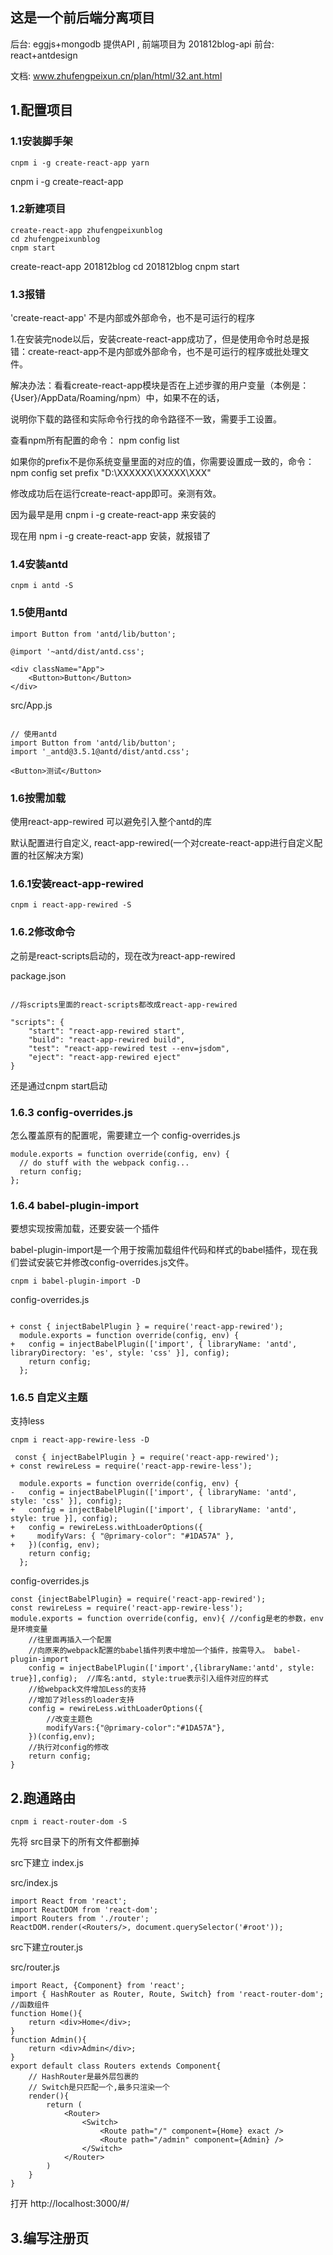 
## 这是一个前后端分离项目

后台: eggjs+mongodb 提供API , 前端项目为 201812blog-api
前台: react+antdesign

文档: www.zhufengpeixun.cn/plan/html/32.ant.html

## 1.配置项目

### 1.1安装脚手架

```
cnpm i -g create-react-app yarn

```

cnpm i -g create-react-app


### 1.2新建项目

```
create-react-app zhufengpeixunblog
cd zhufengpeixunblog
cnpm start

```

create-react-app 201812blog
cd 201812blog
cnpm start

### 1.3报错

'create-react-app' 不是内部或外部命令，也不是可运行的程序

1.在安装完node以后，安装create-react-app成功了，但是使用命令时总是报错：create-react-app不是内部或外部命令，也不是可运行的程序或批处理文件。

解决办法：看看create-react-app模块是否在上述步骤的用户变量（本例是：{User}/AppData/Roaming/npm）中，如果不在的话，

说明你下载的路径和实际命令行找的命令路径不一致，需要手工设置。

查看npm所有配置的命令： npm config list


如果你的prefix不是你系统变量里面的对应的值，你需要设置成一致的，命令： npm config set prefix "D:\XXXXXX\XXXXX\XXX"

修改成功后在运行create-react-app即可。亲测有效。

因为最早是用 cnpm i -g create-react-app 来安装的

现在用 npm i -g create-react-app 安装，就报错了


### 1.4安装antd

```
cnpm i antd -S

```

### 1.5使用antd

```
import Button from 'antd/lib/button';

```

```
@import '~antd/dist/antd.css';

```

```
<div className="App">
    <Button>Button</Button>
</div>

```

src/App.js

```

// 使用antd
import Button from 'antd/lib/button';
import '_antd@3.5.1@antd/dist/antd.css';

<Button>测试</Button>

```


### 1.6按需加载

使用react-app-rewired 可以避免引入整个antd的库

默认配置进行自定义, react-app-rewired(一个对create-react-app进行自定义配置的社区解决方案)

### 1.6.1安装react-app-rewired

```
cnpm i react-app-rewired -S

```

### 1.6.2修改命令

之前是react-scripts启动的，现在改为react-app-rewired

package.json

```

//将scripts里面的react-scripts都改成react-app-rewired

"scripts": {
    "start": "react-app-rewired start",
    "build": "react-app-rewired build",
    "test": "react-app-rewired test --env=jsdom",
    "eject": "react-app-rewired eject"
}

```

还是通过cnpm start启动

### 1.6.3 config-overrides.js

怎么覆盖原有的配置呢，需要建立一个 config-overrides.js

```
module.exports = function override(config, env) {
  // do stuff with the webpack config...
  return config;
};

```

### 1.6.4 babel-plugin-import

要想实现按需加载，还要安装一个插件

babel-plugin-import是一个用于按需加载组件代码和样式的babel插件，现在我们尝试安装它并修改config-overrides.js文件。

```
cnpm i babel-plugin-import -D

```

config-overrides.js

```

+ const { injectBabelPlugin } = require('react-app-rewired');
  module.exports = function override(config, env) {
+   config = injectBabelPlugin(['import', { libraryName: 'antd', libraryDirectory: 'es', style: 'css' }], config);
    return config;
  };

```

### 1.6.5 自定义主题

支持less

```
cnpm i react-app-rewire-less -D

```

```
 const { injectBabelPlugin } = require('react-app-rewired');
+ const rewireLess = require('react-app-rewire-less');

  module.exports = function override(config, env) {
-   config = injectBabelPlugin(['import', { libraryName: 'antd', style: 'css' }], config);
+   config = injectBabelPlugin(['import', { libraryName: 'antd', style: true }], config);
+   config = rewireLess.withLoaderOptions({
+     modifyVars: { "@primary-color": "#1DA57A" },
+   })(config, env);
    return config;
  };

```

config-overrides.js

```
const {injectBabelPlugin} = require('react-app-rewired');
const rewireLess = require('react-app-rewire-less');
module.exports = function override(config, env){ //config是老的参数，env是环境变量
    //往里面再插入一个配置
    //向原来的webpack配置的babel插件列表中增加一个插件，按需导入。 babel-plugin-import
    config = injectBabelPlugin(['import',{libraryName:'antd', style: true}],config);  //库名:antd, style:true表示引入组件对应的样式
    //给webpack文件增加Less的支持
    //增加了对less的loader支持
    config = rewireLess.withLoaderOptions({
        //改变主题色
        modifyVars:{"@primary-color":"#1DA57A"},
    })(config,env);
    //执行对config的修改
    return config;
}

```


## 2.跑通路由

```
cnpm i react-router-dom -S

```

先将 src目录下的所有文件都删掉

src下建立 index.js

src/index.js

```
import React from 'react';
import ReactDOM from 'react-dom';
import Routers from './router';
ReactDOM.render(<Routers/>, document.querySelector('#root'));

```

src下建立router.js

src/router.js

```
import React, {Component} from 'react';
import { HashRouter as Router, Route, Switch} from 'react-router-dom';
//函数组件
function Home(){
    return <div>Home</div>;
}
function Admin(){
    return <div>Admin</div>;
}
export default class Routers extends Component{
    // HashRouter是最外层包裹的
    // Switch是只匹配一个,最多只渲染一个
    render(){
        return (
            <Router>
                <Switch>
                    <Route path="/" component={Home} exact />
                    <Route path="/admin" component={Admin} />
                </Switch>
            </Router>
        )
    }
}

```

打开 http://localhost:3000/#/



## 3.编写注册页